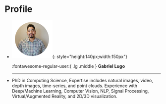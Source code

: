 # Profile

<!-- ![Image title](./Demos/meta/images/profile/gabriel.png){: style="height:150px;width:160px"}
![Image title sdfsdfds](./Demos/meta/images/profile/steve.png){: style="height:150px;width:160px"}
![Image title sdfsdfds](./Demos/meta/images/profile/kevin.png){: style="height:150px;width:160px"}


Gabriel Lugo (1) Steve Rombough (2) Kevin Grover (3)
{ .annotate }

1.  :material-account-group: Geospatial `branch` 2611 
2.  :material-account-group: Branch Manager `branch` 2611
3.  :material-account-group: ART Leader `branch` 2613
4.  :material-account-group: Geospatial `branch` 2611 -->

<div class="grid cards" markdown>

-   ![Image title](./Demos/meta/images/profile/gabriel.png){: style="height:140px;width:150px"}

    :fontawesome-regular-user:{ .lg .middle } __Gabriel Lugo__ 

    ---

- PhD in Computing Science, Expertise includes natural images, video, depth images, time-series, and point clouds. Experience with Deep/Machine Learning, Computer Vision, NLP, Signal Processing, Virtual/Augmented Reality, and 2D/3D visualization.
<!-- 
    Geospatial Analyst

-   ![Image title](./Demos/meta/images/profile/steve.png){: style="height:140px;width:150px"}

    :fontawesome-regular-user:{ .lg .middle } __Steve Rombough__

    ---

    Division Manager


-   ![Image title](./Demos/meta/images/profile/kevin.png){: style="height:140px;width:150px"}
    
    :fontawesome-regular-user:{ .lg .middle } __Kevin Grover__
    
    ---

    ART Leader -->

</div>

